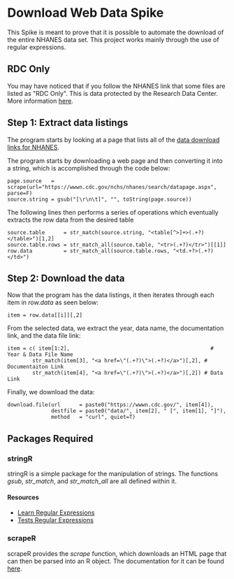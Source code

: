 # Download Web Data Spike
This Spike is meant to prove that it is possible to automate the download of the entire NHANES data set. This project works mainly through the use of regular expressions.

## RDC Only

You may have noticed that if you follow the NHANES link that some files are listed as "RDC Only". This is data protected by the Research Data Center. More information [here](https://www.cdc.gov/rdc/).

## Step 1: Extract data listings

The program starts by looking at a page that lists all of the [data download links for NHANES](https://wwwn.cdc.gov/nchs/nhanes/search/datapage.aspx).

The program starts by downloading a web page and then converting it into a string, which is accomplished through the code below:

	page.source   = scrape(url="https://wwwn.cdc.gov/nchs/nhanes/search/datapage.aspx", parse=F)
	source.string = gsub("[\r\n\t]", "", toString(page.source))


The following lines then performs a series of operations which eventually extracts the row data from the desired table

	source.table      = str_match(source.string, "<table[^>]+>(.+?)</table>")[1,2]
	source.table.rows = str_match_all(source.table, "<tr>(.+?)</tr>")[[1]]
	row.data          = str_match_all(source.table.rows, "<td.+?>(.+?)</td>")

## Step 2: Download the data

Now that the program has the data listings, it then iterates through each item in _row.data_ as seen below:

	item = row.data[[i]][,2]

From the selected data, we extract the year, data name, the documentation link, and the data file link: 

	item = c( item[1:2],                                             # Year & Data File Name
            str_match(item[3], "<a href=\"(.+?)\">(.+?)</a>")[,2], # Documentaiton Link
            str_match(item[4], "<a href=\"(.+?)\">(.+?)</a>")[,2]) # Data Link

Finally, we download the data:

	download.file(url      = paste0("https://wwwn.cdc.gov/", item[4]),
                  destfile = paste0("data/", item[2], " [", item[1], "]"),
                  method   = "curl", quiet=T)

## Packages Required

### stringR
stringR is a simple package for the manipulation of strings. The functions _gsub_, _str\_match_, and _str\_match\_all_ are all defined within it.

#### Resources
- [Learn Regular Expressions](https://regexone.com/)
- [Tests Regular Expressions](https://regexr.com/)

### scrapeR
scrapeR provides the _scrape_ function, which downloads an HTML page that can then be parsed into an R object. The documentation for it can be found [here](https://cran.r-project.org/web/packages/scrapeR/scrapeR.pdf).